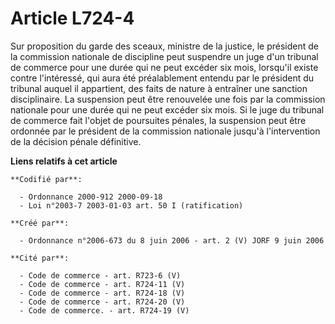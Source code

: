 # Article L724-4

Sur proposition du garde des sceaux, ministre de la justice, le président de la commission nationale de discipline peut
suspendre un juge d'un tribunal de commerce pour une durée qui ne peut excéder six mois, lorsqu'il existe contre l'intéressé,
qui aura été préalablement entendu par le président du tribunal auquel il appartient, des faits de nature à entraîner une
sanction disciplinaire. La suspension peut être renouvelée une fois par la commission nationale pour une durée qui ne peut
excéder six mois. Si le juge du tribunal de commerce fait l'objet de poursuites pénales, la suspension peut être ordonnée par
le président de la commission nationale jusqu'à l'intervention de la décision pénale définitive.

**Liens relatifs à cet article**

	**Codifié par**:

	  - Ordonnance 2000-912 2000-09-18
	  - Loi n°2003-7 2003-01-03 art. 50 I (ratification)

	**Créé par**:

	  - Ordonnance n°2006-673 du 8 juin 2006 - art. 2 (V) JORF 9 juin 2006

	**Cité par**:

	  - Code de commerce - art. R723-6 (V)
	  - Code de commerce - art. R724-11 (V)
	  - Code de commerce - art. R724-18 (V)
	  - Code de commerce - art. R724-20 (V)
	  - Code de commerce. - art. R724-19 (V)
